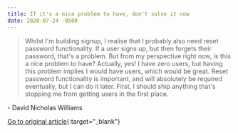 ```yaml
---
title: If it's a nice problem to have, don't solve it now
date: 2020-07-24 -0500
---
```


> Whilst I'm building signup, I realise that I probably also need reset password functionality. If a user signs up, but then forgets their password, that's a problem. But from my perspective right now, is this a nice problem to have? Actually, yes! I have zero users, but having this problem implies I would have users, which would be great. Reset password functionality is important, and will absolutely be required eventually, but I can do it later. First, I should ship anything that's stopping me from getting users in the first place.

\- David Nicholas Williams

[Go to original article](https://davnicwil.com/if-its-a-nice-problem-to-have-dont-solve-it-now/){:target="_blank"}